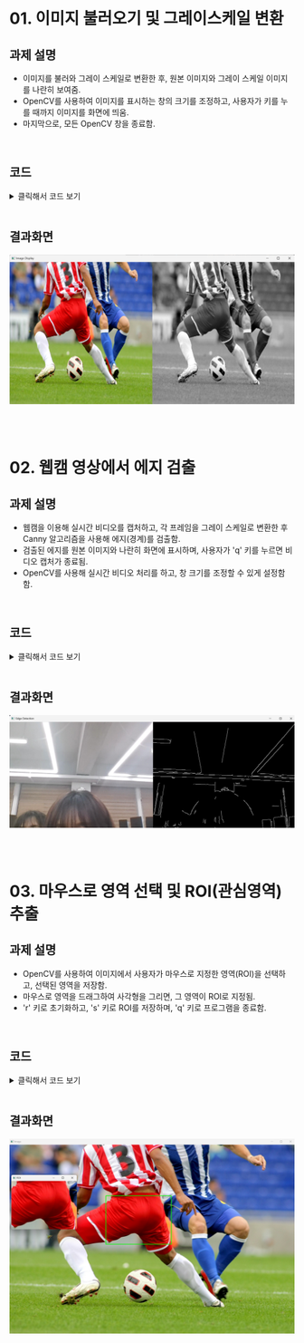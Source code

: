 # 01. 이미지 불러오기 및 그레이스케일 변환
## 과제 설명
- 이미지를 불러와 그레이 스케일로 변환한 후, 원본 이미지와 그레이 스케일 이미지를 나란히 보여줌.
- OpenCV를 사용하여 이미지를 표시하는 창의 크기를 조정하고, 사용자가 키를 누를 때까지 이미지를 화면에 띄움.
- 마지막으로, 모든 OpenCV 창을 종료함.

<br>

## 코드
<details>
  <summary> 클릭해서 코드 보기 </summary>

  ```python
import cv2 as cv
import numpy as np

# 이미지 불러오기
image = cv.imread("C:/Users/82107/Desktop/cv/soccer.jpg")  # 불러올 이미지 파일명 지정
if image is None:
    print("이미지를 불러올 수 없습니다.")
    exit()

# 그레이 스케일 변환
gray_image = cv.cvtColor(image, cv.COLOR_BGR2GRAY)

# 원본 이미지와 그레이 스케일 이미지를 나란히 연결
combined_image = np.hstack((image, cv.cvtColor(gray_image, cv.COLOR_GRAY2BGR)))

# 이미지 창 크기 조정
window_name = 'Image Display'
cv.namedWindow(window_name, cv.WINDOW_NORMAL)  # 창 크기 조정 가능하게 설정
cv.resizeWindow(window_name, 1200, 600)  # 원하는 창 크기 설정 (너비 1200, 높이 600)

# 이미지 출력
cv.imshow(window_name, combined_image)  # 첫 번째 인자는 창 제목, 두 번째 인자는 이미지
cv.waitKey(0)  # 아무 키나 누르면 창 닫기
cv.destroyAllWindows()
 ```
</details>

<br>

## 결과화면
![결과이미지](./data/1.png)

<br>
<br>

# 02. 웹캠 영상에서 에지 검출
## 과제 설명
- 웹캠을 이용해 실시간 비디오를 캡처하고, 각 프레임을 그레이 스케일로 변환한 후 Canny 알고리즘을 사용해 에지(경계)를 검출함.
- 검출된 에지를 원본 이미지와 나란히 화면에 표시하며, 사용자가 'q' 키를 누르면 비디오 캡처가 종료됨.
- OpenCV를 사용해 실시간 비디오 처리를 하고, 창 크기를 조정할 수 있게 설정함함.

<br>

## 코드
<details>
  <summary> 클릭해서 코드 보기 </summary>

  ```python
import cv2 as cv

def main():
    cap = cv.VideoCapture(0)  # 웹캠 연결
    
    if not cap.isOpened():
        print("Error: Could not open webcam.")
        return
    
    while True:
        ret, frame = cap.read()
        if not ret:
            print("Error: Could not read frame.")
            break
        
        gray = cv.cvtColor(frame, cv.COLOR_BGR2GRAY)  # 그레이 스케일 변환
        edges = cv.Canny(gray, 100, 200)  # 에지 검출 (하한:100, 상한:200)
        
        edges_color = cv.cvtColor(edges, cv.COLOR_GRAY2BGR)  # 가로로 합치기 위해 컬러 변환
        combined = cv.hconcat([frame, edges_color])  # 원본과 에지 검출 결과 연결
        
        cv.namedWindow("Edge Detection", cv.WINDOW_NORMAL)  # 창 크기 조정 가능하게 설정
        cv.resizeWindow("Edge Detection", 1200, 600)  # 창 크기 조정
        cv.imshow("Edge Detection", combined)  # 화면에 출력
        
        if cv.waitKey(1) & 0xFF == ord('q'):  # q 키를 누르면 종료
            break
    
    cap.release()
    cv.destroyAllWindows()

if __name__ == "__main__":
    main()
 ```
</details>

<br>

## 결과화면
![결과이미지](./data/2.png)

<br>
<br>

# 03. 마우스로 영역 선택 및 ROI(관심영역) 추출
## 과제 설명
- OpenCV를 사용하여 이미지에서 사용자가 마우스로 지정한 영역(ROI)을 선택하고, 선택된 영역을 저장함.
- 마우스로 영역을 드래그하여 사각형을 그리면, 그 영역이 ROI로 지정됨.
- 'r' 키로 초기화하고, 's' 키로 ROI를 저장하며, 'q' 키로 프로그램을 종료함.

<br>

## 코드
<details>
  <summary> 클릭해서 코드 보기 </summary>

  ```python
import cv2 as cv
import numpy as np

# 전역 변수 초기화
roi = None
start_x, start_y, end_x, end_y = -1, -1, -1, -1
drawing = False
image = cv.imread("C:/Users/82107/Desktop/cv/soccer.jpg")  # 이미지 로드
original_image = image.copy()

def mouse_callback(event, x, y, flags, param):
    global start_x, start_y, end_x, end_y, drawing, roi, image
    
    if event == cv.EVENT_LBUTTONDOWN:  # 마우스 클릭 시작
        start_x, start_y = x, y
        drawing = True
    
    elif event == cv.EVENT_MOUSEMOVE:  # 드래그 중
        if drawing:
            image = original_image.copy()
            cv.rectangle(image, (start_x, start_y), (x, y), (0, 255, 0), 2)
    
    elif event == cv.EVENT_LBUTTONUP:  # 마우스 버튼 놓기
        end_x, end_y = x, y
        drawing = False
        roi = original_image[start_y:end_y, start_x:end_x]
        cv.imshow("ROI", roi)

def main():
    global image, original_image, roi
    cv.namedWindow("Image")
    cv.setMouseCallback("Image", mouse_callback)
    
    while True:
        cv.imshow("Image", image)
        key = cv.waitKey(1) & 0xFF
        
        if key == ord('r'):  # r 키를 누르면 초기화
            image = original_image.copy()
            roi = None
        elif key == ord('s') and roi is not None:  # s 키를 누르면 ROI 저장
            cv.imwrite("roi.jpg", roi)
            print("ROI saved as roi.jpg")
        elif key == ord('q'):  # q 키를 누르면 종료
            break
    
    cv.destroyAllWindows()

if __name__ == "__main__":
    main()
 ```
</details>

<br>

## 결과화면
![결과이미지](./data/3.png)




